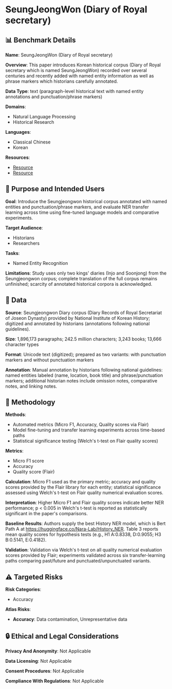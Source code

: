 # SeungJeongWon (Diary of Royal secretary)

## 📊 Benchmark Details

**Name**: SeungJeongWon (Diary of Royal secretary)

**Overview**: This paper introduces Korean historical corpus (Diary of Royal secretary which is named SeungJeongWon) recorded over several centuries and recently added with named entity information as well as phrase markers which historians carefully annotated.

**Data Type**: text (paragraph-level historical text with named entity annotations and punctuation/phrase markers)

**Domains**:
- Natural Language Processing
- Historical Research

**Languages**:
- Classical Chinese
- Korean

**Resources**:
- [Resource](https://sjw.history.go.kr)
- [Resource](https://huggingface.co/Nara-Lab/History_NER)

## 🎯 Purpose and Intended Users

**Goal**: Introduce the Seungjeongwon historical corpus annotated with named entities and punctuation/phrase markers, and evaluate NER transfer learning across time using fine-tuned language models and comparative experiments.

**Target Audience**:
- Historians
- Researchers

**Tasks**:
- Named Entity Recognition

**Limitations**: Study uses only two kings' diaries (Injo and Soonjong) from the Seungjeongwon corpus; complete translation of the full corpus remains unfinished; scarcity of annotated historical corpora is acknowledged.

## 💾 Data

**Source**: Seungjeongwon Diary corpus (Diary Records of Royal Secretariat of Joseon Dynasty) provided by National Institute of Korean History; digitized and annotated by historians (annotations following national guidelines).

**Size**: 1,896,173 paragraphs; 242.5 million characters; 3,243 books; 13,666 character types

**Format**: Unicode text (digitized); prepared as two variants: with punctuation markers and without punctuation markers

**Annotation**: Manual annotation by historians following national guidelines: named entities labeled (name, location, book title) and phrase/punctuation markers; additional historian notes include omission notes, comparative notes, and linking notes.

## 🔬 Methodology

**Methods**:
- Automated metrics (Micro F1, Accuracy, Quality scores via Flair)
- Model fine-tuning and transfer learning experiments across time-based paths
- Statistical significance testing (Welch's t-test on Flair quality scores)

**Metrics**:
- Micro F1 score
- Accuracy
- Quality score (Flair)

**Calculation**: Micro F1 used as the primary metric; accuracy and quality scores provided by the Flair library for each entity; statistical significance assessed using Welch's t-test on Flair quality numerical evaluation scores.

**Interpretation**: Higher Micro F1 and Flair quality scores indicate better NER performance; p < 0.005 in Welch's t-test is reported as statistically significant in the paper's comparisons.

**Baseline Results**: Authors supply the best History NER model, which is Bert Path A at https://huggingface.co/Nara-Lab/History_NER. Table 3 reports mean quality scores for hypothesis tests (e.g., H1 A:0.8338, D:0.9055; H3 B:0.5141, E:0.4182).

**Validation**: Validation via Welch's t-test on all quality numerical evaluation scores provided by Flair; experiments validated across six transfer-learning paths comparing past/future and punctuated/unpunctuated variants.

## ⚠️ Targeted Risks

**Risk Categories**:
- Accuracy

**Atlas Risks**:
- **Accuracy**: Data contamination, Unrepresentative data

## 🔒 Ethical and Legal Considerations

**Privacy And Anonymity**: Not Applicable

**Data Licensing**: Not Applicable

**Consent Procedures**: Not Applicable

**Compliance With Regulations**: Not Applicable
